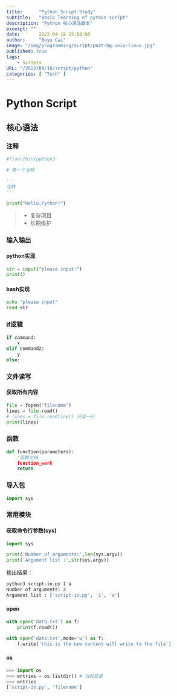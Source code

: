 ```yaml
---
title:      "Python Script Study"
subtitle:   "Basic learning of python script"
description: "Python 核心语法脚本"
excerpt: ""
date:       2022-04-18 15:00:00
author:     "Boyu Cai"
image: "/img/programming/script/post-bg-unix-linux.jpg"
published: true
tags:
    - Scripts
URL: "/2022/04/18/script/python"
categories: [ "Tech" ]
---
```


# Python Script

## 核心语法

### 注释

```python
#!/usr/bin/python3

# 第一个注释

'''
注释
'''

print("Hello,Python!")
```

> * 复杂项目
> * 长期维护



### 输入输出

#### python实现

```python
str = input("please input:")
print()
```

#### bash实现

```bash
echo "please input"
read str
```



### if逻辑

```python
if command:
	x
elif command2:
    y
else:
```



### 文件读写

#### 获取所有内容

```python
file = fopen("filename")
lines = file.read() 
# lines = file.readline() 只读一行
print(lines)
```



### 函数

```python
def function(parameters):
    "函数文档
    function_work
    return
```



### 导入包

```python
import sys
```



### 常用模块

#### 获取命令行参数(sys)

```python
import sys

print('Number of arguments:',len(sys.argv))
print('Argument list :',str(sys.argv))
```

输出结果：

```bash
python3 script-io.py 1 a
Number of arguments: 3
Argument list : ['script-io.py', '1', 'a']
```

#### open

```python
with open('data.txt') as f:
    print(f.read())

with open('data.txt',mode='w') as f:
    f.write('this is the new content will write to the file')
```



#### os

```python
>>> import os
>>> entries = os.listdir() # 当前目录
>>> entries 
['script-io.py', 'filename']
```





















